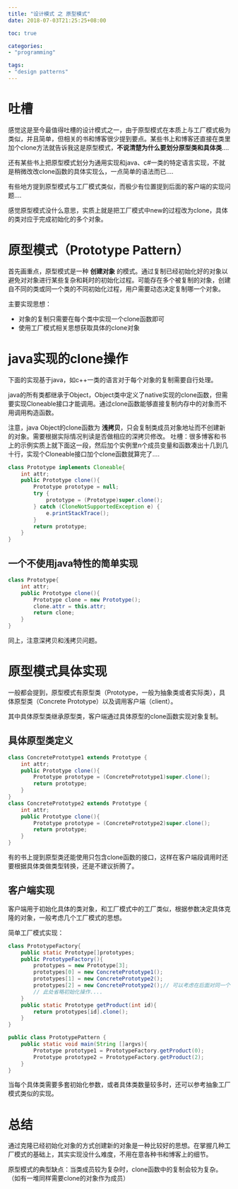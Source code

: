 ```yaml
---
title: "设计模式 之 原型模式"
date: 2018-07-03T21:25:25+08:00

toc: true

categories:
- "programming"

tags:
- "design patterns"
---
```


# 吐槽

感觉这是至今最值得吐槽的设计模式之一，由于原型模式在本质上与工厂模式极为类似，并且简单，但相关的书和博客很少提到要点。某些书上和博客还直接在类里加个clone方法就告诉我这是原型模式，**不说清楚为什么要划分原型类和具体类**....

还有某些书上把原型模式划分为通用实现和java、c#一类的特定语言实现，不就是稍微改改clone函数的具体实现么，一点简单的语法而已....

有些地方提到原型模式与工厂模式类似，而极少有位置提到后面的客户端的实现问题....

感觉原型模式没什么意思，实质上就是把工厂模式中new的过程改为clone，具体的类对应于完成初始化的多个对象。


# 原型模式（Prototype Pattern）

首先画重点，原型模式是一种 **创建对象** 的模式。通过复制已经初始化好的对象以避免对对象进行某些复杂和耗时的初始化过程。可能存在多个被复制的对象，创建自不同的类或同一个类的不同初始化过程，用户需要动态决定复制哪一个对象。

主要实现思想：

- 对象的复制只需要在每个类中实现一个clone函数即可
- 使用工厂模式相关思想获取具体的clone对象


# java实现的clone操作

下面的实现基于java，如c++一类的语言对于每个对象的复制需要自行处理。

java的所有类都继承于Object，Object类中定义了native实现的clone函数，但需要实现Cloneable接口才能调用。通过clone函数能够直接复制内存中的对象而不用调用构造函数。

注意，java Object的clone函数为 **浅拷贝**，只会复制类成员对象地址而不创建新的对象。需要根据实际情况判读是否做相应的深拷贝修改。 
吐槽：很多博客和书上的示例实质上就下面这一段，然后加个实例里n个成员变量和函数凑出十几到几十行，实现个Cloneable接口加个clone函数就算完了....

```java
class Prototype implements Cloneable{
    int attr;
    public Prototype clone(){
        Prototype prototype = null;
        try {
            prototype = (Prototype)super.clone();
        } catch (CloneNotSupportedException e) {
            e.printStackTrace();
        }
        return prototype;
    }
}
```

## 一个不使用java特性的简单实现

```java
class Prototype{
    int attr;
    public Prototype clone(){
        Prototype clone = new Prototype();
        clone.attr = this.attr;
        return clone;
    }
}
```
同上，注意深拷贝和浅拷贝问题。


# 原型模式具体实现

一般都会提到，原型模式有原型类（Prototype，一般为抽象类或者实际类），具体原型类（Concrete Prototype）以及调用客户端（client）。

其中具体原型类继承原型类，客户端通过具体原型的clone函数实现对象复制。

## 具体原型类定义

```java
class ConcretePrototype1 extends Prototype {
    int attr;
    public Prototype clone(){
        Prototype prototype = (ConcretePrototype1)super.clone();
        return prototype;
    }
}
class ConcretePrototype2 extends Prototype {
    int attr;
    public Prototype clone(){
        Prototype prototype = (ConcretePrototype2)super.clone();
        return prototype;
    }
}
```

有的书上提到原型类还能使用只包含clone函数的接口，这样在客户端段调用时还要根据具体类做类型转换，还是不建议折腾了。

## 客户端实现

客户端用于初始化具体的类对象，和工厂模式中的工厂类似，根据参数决定具体克隆的对象，一般考虑几个工厂模式的思想。

简单工厂模式实现：

```java
class PrototypeFactory{
    public static Prototype[]prototypes;
    public PrototypeFactory(){
        prototypes = new Prototype[3];
        prototypes[0] = new ConcretePrototype1();
        prototypes[1] = new ConcretePrototype2();
        prototypes[2] = new ConcretePrototype2();// 可以考虑在后面对同一个类进行两种不同的初始化
        // 此处省略初始化操作....
    }
    public static Prototype getProduct(int id){
        return prototypes[id].clone();
    }
}

public class PrototypePattern {
    public static void main(String []argvs){
        Prototype prototype1 = PrototypeFactory.getProduct(0);
        Prototype prototype2 = PrototypeFactory.getProduct(2);
    }
}
```

当每个具体类需要多套初始化参数，或者具体类数量较多时，还可以参考抽象工厂模式类似的实现。


# 总结

通过克隆已经初始化对象的方式创建新的对象是一种比较好的思想。在掌握几种工厂模式的基础上，其实实现没什么难度，不用在意各种书和博客上的细节。

原型模式的典型缺点：当类成员较为复杂时，clone函数中的复制会较为复杂。（如有一堆同样需要clone的对象作为成员）

